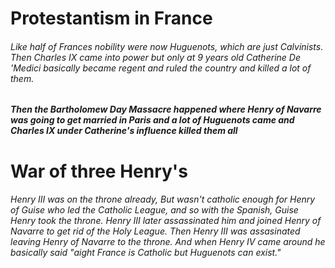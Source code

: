 # Protestantism in France

###### Like half of Frances nobility were now Huguenots, which are just Calvinists. Then Charles IX came into power but only at 9 years old Catherine De 'Medici basically became regent and ruled the country and killed a lot of them.

##### Then the Bartholomew Day Massacre happened where Henry of Navarre was going to get married in Paris and a lot of Huguenots came and Charles IX under Catherine's influence killed them all

# War of three Henry's
###### Henry III was on the throne already, But wasn't catholic enough for Henry of Guise who led the Catholic League, and so with the Spanish, Guise Henry took the throne. Henry III later assassinated him and joined Henry of Navarre to get rid of the Holy League. Then Henry III was assasinated leaving Henry of Navarre to the throne. And when Henry IV came around he basically said "aight France is Catholic but Huguenots can exist."